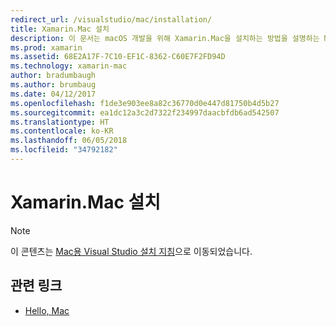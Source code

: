 ```yaml
---
redirect_url: /visualstudio/mac/installation/
title: Xamarin.Mac 설치
description: 이 문서는 macOS 개발을 위해 Xamarin.Mac을 설치하는 방법을 설명하는 Mac용 Visual Studio 설치 가이드에 연결합니다.
ms.prod: xamarin
ms.assetid: 68E2A17F-7C10-EF1C-8362-C60E7F2FD94D
ms.technology: xamarin-mac
author: bradumbaugh
ms.author: brumbaug
ms.date: 04/12/2017
ms.openlocfilehash: f1de3e903ee8a82c36770d0e447d81750b4d5b27
ms.sourcegitcommit: ea1dc12a3c2d7322f234997daacbfdb6ad542507
ms.translationtype: HT
ms.contentlocale: ko-KR
ms.lasthandoff: 06/05/2018
ms.locfileid: "34792182"
---
```

# <a name="xamarinmac-installation"></a>Xamarin.Mac 설치

> [!NOTE]
> 이 콘텐츠는 [Mac용 Visual Studio 설치 지침](https://docs.microsoft.com/visualstudio/mac/installation)으로 이동되었습니다.

## <a name="related-links"></a>관련 링크

- [Hello, Mac](~/mac/get-started/hello-mac.md)

